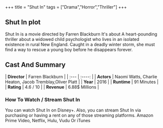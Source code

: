 +++
title = "Shut In"
tags = ["Drama","Horror","Thriller"]
+++
## Shut In plot
Shut In is a movie directed by Farren Blackburn It's about A heart-pounding thriller about a widowed child psychologist who lives in an isolated existence in rural New England. Caught in a deadly winter storm, she must find a way to rescue a young boy before he disappears forever.
## Cast And Summary
| **Director**      | Farren Blackburn |
    | :---        |    :----:   |
    |  **Actors** | Naomi Watts, Charlie Heaton, Jacob Tremblay,Oliver Platt |
    | **Year**   | 2016    |
    |  **Runtime** | 91 Minutes |
    |  **Rating** | 4.6 / 10 | 
    |  **Revenue** | 6.88$ Millions |
### How To Watch / Stream Shut In
You can watch Shut In on Disney+.
Also, you can stream Shut In via purchasing or having a rent on any of those streaming platforms.
Amazon Prime Video, Netflix, Hulu, Vudu Or iTunes